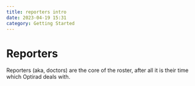 ```yaml
---
title: reporters intro
date: 2023-04-19 15:31
category: Getting Started
---
```

# R﻿eporters

R﻿eporters (aka, doctors) are the core of the roster, after all it is their time which Optirad deals with.